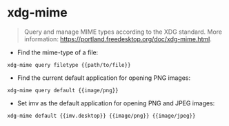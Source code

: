 # xdg-mime

> Query and manage MIME types according to the XDG standard.
> More information: <https://portland.freedesktop.org/doc/xdg-mime.html>.

- Find the mime-type of a file:

`xdg-mime query filetype {{path/to/file}}`

- Find the current default application for opening PNG images:

`xdg-mime query default {{image/png}}`

- Set imv as the default application for opening PNG and JPEG images: 

`xdg-mime default {{imv.desktop}} {{image/png}} {{image/jpeg}}`

